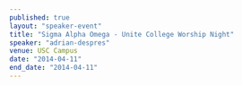 ```yaml
---
published: true
layout: "speaker-event"
title: "Sigma Alpha Omega - Unite College Worship Night"
speaker: "adrian-despres"
venue: USC Campus
date: "2014-04-11"
end_date: "2014-04-11"
---
```



